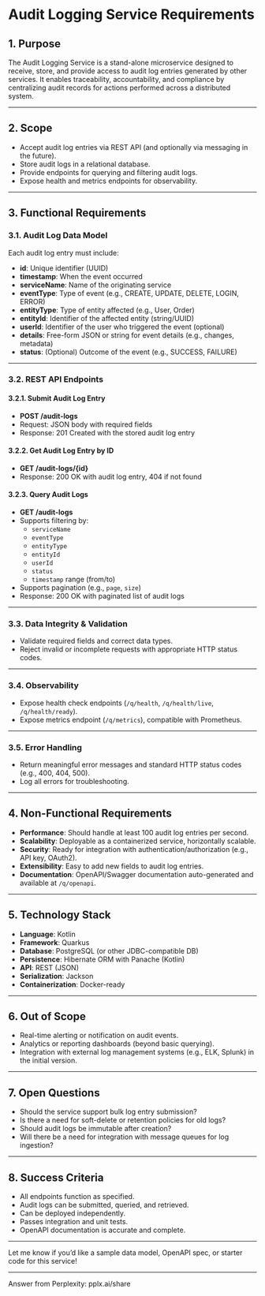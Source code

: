 # Audit Logging Service Requirements

## 1. Purpose

The Audit Logging Service is a stand-alone microservice designed to receive, store, and provide access to audit log entries generated by other services. It enables traceability, accountability, and compliance by centralizing audit records for actions performed across a distributed system.

---

## 2. Scope

- Accept audit log entries via REST API (and optionally via messaging in the future).
- Store audit logs in a relational database.
- Provide endpoints for querying and filtering audit logs.
- Expose health and metrics endpoints for observability.

---

## 3. Functional Requirements

### 3.1. Audit Log Data Model

Each audit log entry must include:
- **id**: Unique identifier (UUID)
- **timestamp**: When the event occurred
- **serviceName**: Name of the originating service
- **eventType**: Type of event (e.g., CREATE, UPDATE, DELETE, LOGIN, ERROR)
- **entityType**: Type of entity affected (e.g., User, Order)
- **entityId**: Identifier of the affected entity (string/UUID)
- **userId**: Identifier of the user who triggered the event (optional)
- **details**: Free-form JSON or string for event details (e.g., changes, metadata)
- **status**: (Optional) Outcome of the event (e.g., SUCCESS, FAILURE)

---

### 3.2. REST API Endpoints

#### 3.2.1. Submit Audit Log Entry
- **POST /audit-logs**
- Request: JSON body with required fields
- Response: 201 Created with the stored audit log entry

#### 3.2.2. Get Audit Log Entry by ID
- **GET /audit-logs/{id}**
- Response: 200 OK with audit log entry, 404 if not found

#### 3.2.3. Query Audit Logs
- **GET /audit-logs**
- Supports filtering by:
    - `serviceName`
    - `eventType`
    - `entityType`
    - `entityId`
    - `userId`
    - `status`
    - `timestamp` range (from/to)
- Supports pagination (e.g., `page`, `size`)
- Response: 200 OK with paginated list of audit logs

---

### 3.3. Data Integrity & Validation

- Validate required fields and correct data types.
- Reject invalid or incomplete requests with appropriate HTTP status codes.

---

### 3.4. Observability

- Expose health check endpoints (`/q/health`, `/q/health/live`, `/q/health/ready`).
- Expose metrics endpoint (`/q/metrics`), compatible with Prometheus.

---

### 3.5. Error Handling

- Return meaningful error messages and standard HTTP status codes (e.g., 400, 404, 500).
- Log all errors for troubleshooting.

---

## 4. Non-Functional Requirements

- **Performance**: Should handle at least 100 audit log entries per second.
- **Scalability**: Deployable as a containerized service, horizontally scalable.
- **Security**: Ready for integration with authentication/authorization (e.g., API key, OAuth2).
- **Extensibility**: Easy to add new fields to audit log entries.
- **Documentation**: OpenAPI/Swagger documentation auto-generated and available at `/q/openapi`.

---

## 5. Technology Stack

- **Language**: Kotlin
- **Framework**: Quarkus
- **Database**: PostgreSQL (or other JDBC-compatible DB)
- **Persistence**: Hibernate ORM with Panache (Kotlin)
- **API**: REST (JSON)
- **Serialization**: Jackson
- **Containerization**: Docker-ready

---

## 6. Out of Scope

- Real-time alerting or notification on audit events.
- Analytics or reporting dashboards (beyond basic querying).
- Integration with external log management systems (e.g., ELK, Splunk) in the initial version.

---

## 7. Open Questions

- Should the service support bulk log entry submission?
- Is there a need for soft-delete or retention policies for old logs?
- Should audit logs be immutable after creation?
- Will there be a need for integration with message queues for log ingestion?

---

## 8. Success Criteria

- All endpoints function as specified.
- Audit logs can be submitted, queried, and retrieved.
- Can be deployed independently.
- Passes integration and unit tests.
- OpenAPI documentation is accurate and complete.

---

Let me know if you’d like a sample data model, OpenAPI spec, or starter code for this service!

---
Answer from Perplexity: pplx.ai/share